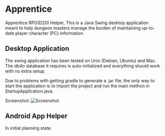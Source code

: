 Apprentice
==========

Apprentice RPG(D20) Helper, This is a Java Swing desktop application meant to help dungeon masters manage the burden 
of maintaining up-to-date player character (PC) information.


Desktop Application
-------------------
The swing application has been tested on Unix (Debian, Ubuntu) and Mac. The db4o database it requires is auto-initialized and everything should work with no extra setup.

Due to problems with getting gradle to generate a .jar file, the only way to start the application is to import the project and run the main methon in StartupApplication.java.

Screenshot:
![Screenshot](http://beerdeveloper.files.wordpress.com/2014/04/ss.jpg?w=722)


Android App Helper
------------------
In initial planning state.




